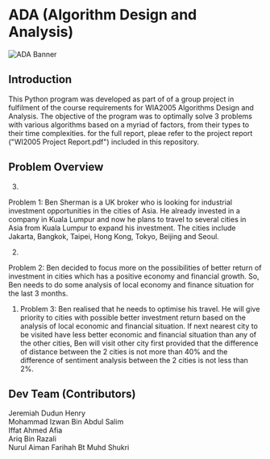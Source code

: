 # ADA (Algorithm Design and Analysis)
![ADA Banner](https://raw.githubusercontent.com/jerrykingbob/ADA/master/ADA.png)

## Introduction 
This Python program was developed as part of of a group project in fulfilment of the course requirements for WIA2005 Algorithms Design and Analysis. The objective of the program was to optimally solve 3 problems with various algorithms based on a myriad of factors, from their types to their time complexities. for the full report, pleae refer to the project report ("WI2005 Project Report.pdf") included in this repository. 

## Problem Overview
3) 
Problem 1: Ben Sherman is a UK broker who is looking for industrial investment opportunities in the cities of Asia. He already invested in a company in Kuala Lumpur and now he plans to travel to several cities in Asia from Kuala Lumpur to expand his investment. The cities include Jakarta, Bangkok, Taipei, Hong Kong, Tokyo, Beijing and Seoul. 

2) 
Problem 2: Ben decided to focus more on the possibilities of better return of investment in cities which has a positive economy and financial growth. So, Ben needs to do some analysis of local economy and finance situation for the last 3 months.


1) Problem 3: Ben realised that he needs to optimise his travel. He will give priority to cities with possible better investment return based on the analysis of local economic and financial situation. If next nearest city to be visited have less better economic and financial situation than any of the other cities, Ben will visit other city first provided that the difference of distance between the 2 cities is not more than 40% and the difference of sentiment analysis between the 2 cities is not less than 2%. 

## Dev Team (Contributors)
Jeremiah Dudun Henry
<br> Mohammad Izwan Bin Abdul Salim
<br> Iffat Ahmed Afia
<br> Ariq Bin Razali
<br> Nurul Aiman Farihah Bt Muhd Shukri
